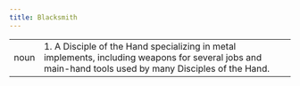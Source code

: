 ```yaml
---
title: Blacksmith
---
```

| | |
| --- | --- |
| noun | 1.  	A Disciple of the Hand specializing in metal implements, including weapons for several jobs and main-hand tools used by many Disciples of the Hand.	|
